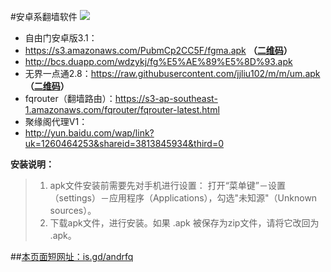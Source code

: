 #安卓系翻墙软件 ![](https://oq1gjg.bl3301.livefilestore.com/y2mSuMEjmc2kLjSiVLk0utoLnHrcfRJzDwwgf3pj_p6FfT4_DwRagPJMuj4WFMpFDM_fNJNHi168ueob9geZJG7vsHEZ1KDnblA99joeqIpWq2u1QHpUIaf9OuckwqYCjmx/google_android.png?psid=1)
* 自由门安卓版3.1：
 * https://s3.amazonaws.com/PubmCp2CC5F/fgma.apk **（[二维码](https://camo.githubusercontent.com/51ccb53af2ccd6a429709aa7f6915b8720198fd1/687474703a2f2f646f6e6774616977616e672e636f6d2f6c6f632f696d616765732f71725f66676d612e706e67)）**
 * http://bcs.duapp.com/wdzykj/fg%E5%AE%89%E5%8D%93.apk
* 无界一点通2.8：https://raw.githubusercontent.com/jjliu102/m/m/um.apk **（[二维码](https://camo.githubusercontent.com/8acbf0ac9b56986677e892433b644d727e21ef60/687474703a2f2f6d2e77756a69656c69756c616e2e636f6d2f696d6167652f756d2e706e67)）**
* fqrouter（翻墙路由）：https://s3-ap-southeast-1.amazonaws.com/fqrouter/fqrouter-latest.html
* 聚缘阁代理V1：
 * http://yun.baidu.com/wap/link?uk=1260464253&shareid=3813845934&third=0

**安装说明：**

> 1. apk文件安装前需要先对手机进行设置： 打开“菜单键”－设置（settings）－应用程序（Applications），勾选"未知源"（Unknown sources）。
> 2. 下载apk文件，进行安装。如果 .apk 被保存为zip文件，请将它改回为 .apk。

##[本页面短网址：is.gd/andrfq](http://is.gd/andrfq)